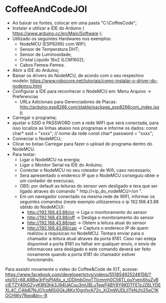 # CoffeeAndCodeJOI
- Ao baixar os fontes, colocar em uma pasta "C:\CoffeeCode";
- Instalar e utilizar a IDE do Arduino ( https://www.arduino.cc/en/Main/Software );
- Utilizado os seguintes Hardwares nos exemplos:
    - NodeMCU (ESP8266) com WIFI;
    - Sensor de Temperatura DHT;
    - Sensor de Luminosidade;
    - Cristal Liquido 16x2 (LCM1602);
    - Cabos Femea-Femea.
- Abrir a IDE do Arduino;
- Baixar os drivers do NodeMCU, de acordo com o seu respectivo modelo: https://www.robocore.net/tutoriais/como-instalar-o-driver-do-nodemcu.html
- Configurar a IDE para reconhecer o NodeMCU em: Menu Arquivo -> Preferencias
    - URLs Adicionais para Gerenciadores de Placas: http://arduino.esp8266.com/stable/package_esp8266com_index.json
- Carregar o programa;
- ajustar o SSID e PASSWORD com a rede WIFI que sera conectada, para isso localize as linhas abaixo nos programas e informe os dados:
    const char* ssid = "xxxx";          // nome da rede
    const char* password = "xxxx"; 
- Connectar o NodeMCU;
- Clicar no botao Carregar para fazer o upload do programa dentro do NodeMCU.
- Para testar:
    - Ligar o NodeMCU na energia;
    - Ligar o Monitor Serial na IDE do Arduino;
    - Conectar o NodeMCU no seu roteador de Wifi, caso necessario;
    - Sera apresentado o endereco IP que o NodeMCU conseguiu obter e um contador de execucao;
    - OBS: por default as leituras do sensor vem desligado e tera que ser ligado atraves do comando " http://<ip_do_nodeMCU>/on ".
    - Em um navegador conectado na mesma rede de WIFI, informar os seguintes comandos (neste exemplo utilizaremos o ip 192.168.43.88 obtido do NodeMCU):
        - http://192.168.43.88/on   -> Liga o monitoramento do sensor
        - http://192.168.43.88/off  -> Desliga o monitoramento do sensor
        - http://192.168.43.88/get  -> Obtem a leitura atual do sensor
        - http://192.168.43.88/cap  -> Captura o endereco IP de quem realizou a requisicao no NodeMCU.
                                       Tentara enviar para o chamador a leitura atual atraves da porta 8181.
                                       Caso nao esteja disponivel a porta 8181 ou falhar em qualquer envio, o envio de informacoes sera desligado e este comando deverá ser feito novamente quando a porta 8181 do chamador estiver funcionando.

Para assistir novamente o video do Coffee&Code de IOT, acesse: https://www.facebook.com/developertotvs/videos/551854925246156/?xts[0]=68.ARBw3rFtsPlA6x_x_tDDImbOnoTTlcmmh0C56Tl_puYvenXhuZvBctETZY40tGZyyK8N3hk3J94UACsu3mUBLuTewP4BY8Y6KDTFE1zJZ6LYDEXL4C_C4jbB7NJG1cpMSi0GkJ8Kx10gnfxrA72n_XjZmWUDLIlTkNJhi25eC1KOCHWv7Rwq&tn=-R 
